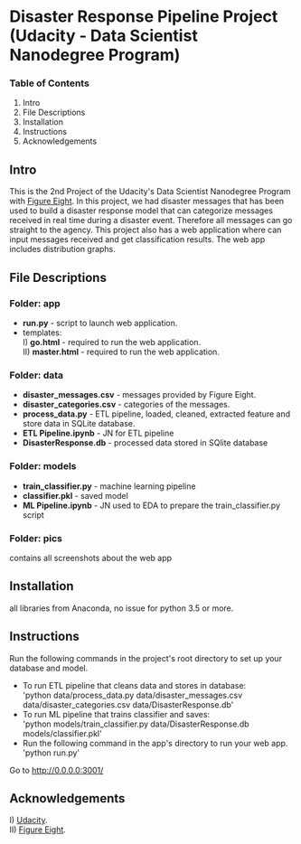 # Disaster Response Pipeline Project (Udacity - Data Scientist Nanodegree Program)

### Table of Contents
1. Intro
2. File Descriptions
3. Installation
4. Instructions
5. Acknowledgements

## Intro
This is the 2nd Project of the Udacity's Data Scientist Nanodegree Program with [Figure Eight](https://appen.com).
In this project, we had disaster messages that has been used to build a disaster response model that can categorize messages received in real time during a disaster event.
Therefore all messages can go straight to the agency. This project also has a web application where can input messages received and get classification results. The web app includes distribution graphs.

## File Descriptions

### Folder: app
- **run.py** - script to launch web application.<br/>
- templates:<br/>
I) **go.html** - required to run the web application.<br/>
II) **master.html** - required to run the web application.

### Folder: data
- **disaster_messages.csv** -  messages provided by Figure Eight.
- **disaster_categories.csv** -  categories of the messages.
- **process_data.py** - ETL pipeline, loaded, cleaned, extracted feature and store data in SQLite database.
- **ETL Pipeline.ipynb** - JN for ETL pipeline
- **DisasterResponse.db** - processed data stored in SQlite database 

### Folder: models
- **train_classifier.py** - machine learning pipeline
- **classifier.pkl** - saved model 
- **ML Pipeline.ipynb** - JN used to EDA to prepare the train_classifier.py script

### Folder: pics
contains all screenshots about the web app

## Installation

all libraries from Anaconda, no issue for python 3.5 or more.

## Instructions

Run the following commands in the project's root directory to set up your database and model.

- To run ETL pipeline that cleans data and stores in database:<br/>
        'python data/process_data.py data/disaster_messages.csv data/disaster_categories.csv data/DisasterResponse.db'
- To run ML pipeline that trains classifier and saves:<br/>
          'python models/train_classifier.py data/DisasterResponse.db models/classifier.pkl'<br/>
- Run the following command in the app's directory to run your web app.<br/>
          'python run.py'
          
Go to http://0.0.0.0:3001/

## Acknowledgements
I) [Udacity](https://www.udacity.com).<br/>
II) [Figure Eight](https://appen.com).

